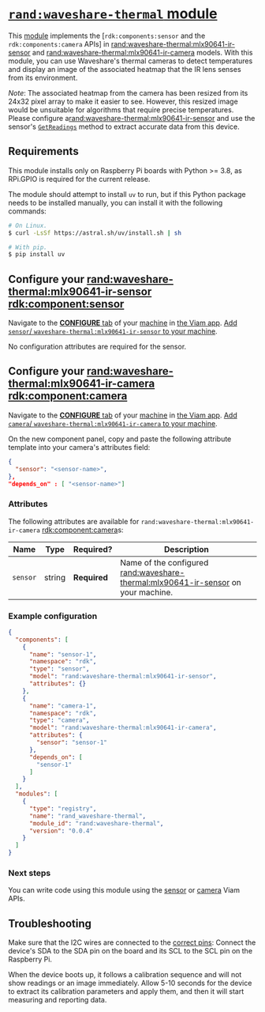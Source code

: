 # [`rand:waveshare-thermal` module](<https://github.com/randhid/waveshare-thermal>)

This [module](https://docs.viam.com/registry/#modular-resources) implements the [`rdk:components:sensor` and the `rdk:components:camera` APIs] in <rand:waveshare-thermal:mlx90641-ir-sensor> and  <rand:waveshare-thermal:mlx90641-ir-camera> models.
With this module, you can use Waveshare's thermal cameras to detect temperatures and display an image of the associated heatmap that the IR lens senses from its environment.

*Note*: The associated heatmap from the camera has been resized from its 24x32 pixel array to make it easier to see. However, this resized image would be unsuitable for algorithms that require precise temperatures. Please configure a<rand:waveshare-thermal:mlx90641-ir-sensor> and use the sensor's [`GetReadings`](https://docs.viam.com/appendix/apis/components/sensor/#getreadings) method to extract accurate data from this device.

## Requirements

This module installs only on Raspberry Pi boards with Python >= 3.8, as RPi.GPIO is required for the current release.

The module should attempt to install `uv` to run, but if this Python package needs to be installed manually, you can install it with the following commands:
```bash
# On Linux.
$ curl -LsSf https://astral.sh/uv/install.sh | sh

```

```bash
# With pip.
$ pip install uv

```

## Configure your <rand:waveshare-thermal:mlx90641-ir-sensor> <rdk:component:sensor>

Navigate to the [**CONFIGURE** tab](https://docs.viam.com/configure/) of your [machine](https://docs.viam.com/fleet/machines/) in [the Viam app](https://app.viam.com/).
[Add `sensor`/ `waveshare-thermal:mlx90641-ir-sensor` to your machine](https://docs.viam.com/configure/#components).

No configuration attributes are required for the sensor.


## Configure your <rand:waveshare-thermal:mlx90641-ir-camera> <rdk:component:camera>

Navigate to the [**CONFIGURE** tab](https://docs.viam.com/configure/) of your [machine](https://docs.viam.com/fleet/machines/) in [the Viam app](https://app.viam.com/).
[Add `camera`/ `waveshare-thermal:mlx90641-ir-camera` to your machine](https://docs.viam.com/configure/#components).


On the new component panel, copy and paste the following attribute template into your camera's attributes field:

```json
{
  "sensor": "<sensor-name>",
},
"depends_on" : [ "<sensor-name>"]
```


### Attributes

The following attributes are available for `rand:waveshare-thermal:mlx90641-ir-camera` <rdk:component:camera>s:

| Name    | Type   | Required?    | Description |
| ------- | ------ | ------------ | ----------- |
| `sensor` | string | **Required** | Name of the configured  <rand:waveshare-thermal:mlx90641-ir-sensor> on your machine.|

### Example configuration

```json
{
  "components": [
    {
      "name": "sensor-1",
      "namespace": "rdk",
      "type": "sensor",
      "model": "rand:waveshare-thermal:mlx90641-ir-sensor",
      "attributes": {}
    },
    {
      "name": "camera-1",
      "namespace": "rdk",
      "type": "camera",
      "model": "rand:waveshare-thermal:mlx90641-ir-camera",
      "attributes": {
        "sensor": "sensor-1"
      },
      "depends_on": [
        "sensor-1"
      ]
    }
  ],
  "modules": [
    {
      "type": "registry",
      "name": "rand_waveshare-thermal",
      "module_id": "rand:waveshare-thermal",
      "version": "0.0.4"
    }
  ]
}
```

### Next steps
You can write code using this module using the [sensor](https://docs.viam.com/appendix/apis/components/sensor/) or [camera](https://www.google.com/search?q=viam+camera+api) Viam APIs. 

## Troubleshooting

Make sure that the I2C wires are connected to the [correct pins](https://pinout.xyz/ ): Connect the device's SDA to the SDA pin on the board and its SCL to the SCL pin on the Raspberry Pi.

When the device boots up, it follows a calibration sequence and will not show readings or an image immediately. Allow 5-10 seconds for the device to extract its calibration parameters and apply them, and then it will start measuring and reporting data. 
